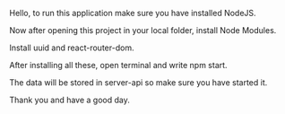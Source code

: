Hello, to run this application make sure you have installed NodeJS.

Now after opening this project in your local folder, install Node Modules.

Install uuid and react-router-dom.

After installing all these, open terminal and write npm start.

The data will be stored in server-api so make sure you have started it.

Thank you and have a good day.
